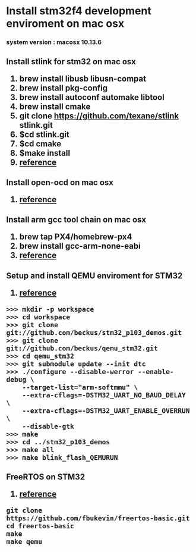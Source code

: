 # Install stm32f4 development enviroment on mac osx

<H3> system version : macosx 10.13.6

<H2> Install stlink for stm32 on mac osx

1. brew install libusb libusn-compat
2. brew install pkg-config
3. brew install autoconf automake libtool
4. brew install cmake
4. git clone https://github.com/texane/stlink stlink.git
5. $cd stlink.git
6. $cd cmake
7. $make install
8. [reference](https://www.cnblogs.com/humaoxiao/p/3576732.html)


<H2>Install open-ocd on mac osx

1. [reference](https://gnu-mcu-eclipse.github.io/openocd/install/)


<H2> Install arm gcc tool chain on mac osx

1.  brew tap PX4/homebrew-px4
2.  brew install gcc-arm-none-eabi
3.  [reference](http://wiki.csie.ncku.edu.tw/embedded/freertos)

<H2> Setup and install QEMU enviroment for STM32

1. [reference](https://hackmd.io/s/B19BUj7Ug)

```
>>> mkdir -p workspace
>>> cd workspace
>>> git clone git://github.com/beckus/stm32_p103_demos.git 
>>> git clone git://github.com/beckus/qemu_stm32.git
>>> cd qemu_stm32
>>> git submodule update --init dtc
>>> ./configure --disable-werror --enable-debug \
    --target-list="arm-softmmu" \
    --extra-cflags=-DSTM32_UART_NO_BAUD_DELAY \
    --extra-cflags=-DSTM32_UART_ENABLE_OVERRUN \
    --disable-gtk
>>> make
>>> cd ../stm32_p103_demos
>>> make all
>>> make blink_flash_QEMURUN
```

<H2>FreeRTOS on STM32

1. [reference](https://https://hackmd.io)

```
git clone https://github.com/fbukevin/freertos-basic.git
cd freertos-basic
make
make qemu
```





